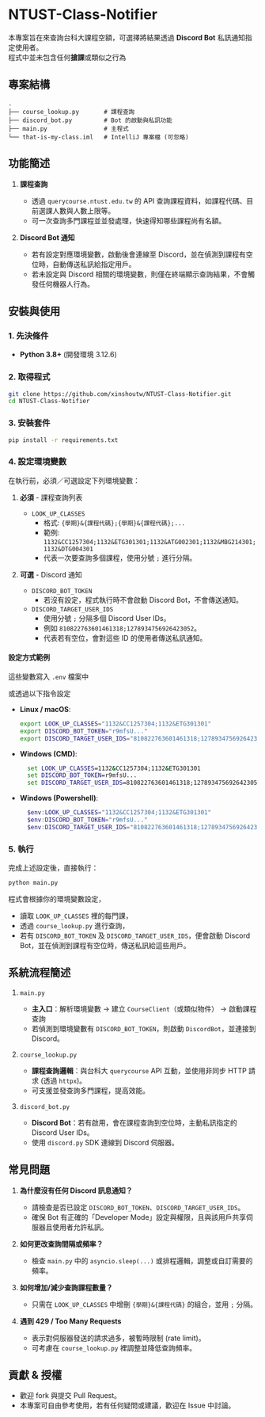 # NTUST-Class-Notifier

本專案旨在來查詢台科大課程空額，可選擇將結果透過 **Discord Bot** 私訊通知指定使用者。  
程式中並未包含任何**搶課**或類似之行為

## 專案結構

```
.
├── course_lookup.py       # 課程查詢
├── discord_bot.py         # Bot 的啟動與私訊功能
├── main.py                # 主程式
└── that-is-my-class.iml   # IntelliJ 專案檔 (可忽略)
```

## 功能簡述

1. **課程查詢**  
   - 透過 `querycourse.ntust.edu.tw` 的 API 查詢課程資料，如課程代碼、目前選課人數與人數上限等。  
   - 可一次查詢多門課程並並發處理，快速得知哪些課程尚有名額。

2. **Discord Bot 通知**  
   - 若有設定對應環境變數，啟動後會連線至 Discord，並在偵測到課程有空位時，自動傳送私訊給指定用戶。  
   - 若未設定與 Discord 相關的環境變數，則僅在終端顯示查詢結果，不會觸發任何機器人行為。

## 安裝與使用

### 1. 先決條件

- **Python 3.8+** (開發環境 3.12.6)

### 2. 取得程式

```bash
git clone https://github.com/xinshoutw/NTUST-Class-Notifier.git
cd NTUST-Class-Notifier
```

### 3. 安裝套件

```bash
pip install -r requirements.txt
```

### 4. 設定環境變數

在執行前，必須／可選設定下列環境變數：  

1. **必須** - 課程查詢列表  
   - `LOOK_UP_CLASSES`  
     - 格式: `{學期}&{課程代碼};{學期}&{課程代碼};...`  
     - 範例: `1132&CC1257304;1132&ETG301301;1132&ATG002301;1132&MBG214301;1132&DTG004301`  
     - 代表一次要查詢多個課程，使用分號 `;` 進行分隔。

2. **可選** - Discord 通知  
   - `DISCORD_BOT_TOKEN`  
     - 若沒有設定，程式執行時不會啟動 Discord Bot，不會傳送通知。  
   - `DISCORD_TARGET_USER_IDS`  
     - 使用分號 `;` 分隔多個 Discord User IDs。  
     - 例如 `810822763601461318;1278934756926423052`。  
     - 代表若有空位，會對這些 ID 的使用者傳送私訊通知。

#### 設定方式範例
這些變數寫入 `.env` 檔案中

或透過以下指令設定
- **Linux / macOS**:  
  ```bash
  export LOOK_UP_CLASSES="1132&CC1257304;1132&ETG301301"
  export DISCORD_BOT_TOKEN="r9mfsU..."
  export DISCORD_TARGET_USER_IDS="810822763601461318;1278934756926423052"
  ```
  
- **Windows (CMD)**:  
  ```cmd
    set LOOK_UP_CLASSES=1132&CC1257304;1132&ETG301301
    set DISCORD_BOT_TOKEN=r9mfsU...
    set DISCORD_TARGET_USER_IDS=810822763601461318;1278934756926423052
  ```
  
- **Windows (Powershell)**:  
  ```powershell
    $env:LOOK_UP_CLASSES="1132&CC1257304;1132&ETG301301"
    $env:DISCORD_BOT_TOKEN="r9mfsU..."
    $env:DISCORD_TARGET_USER_IDS="810822763601461318;1278934756926423052"
  ```



### 5. 執行

完成上述設定後，直接執行：

```bash
python main.py
```

程式會根據你的環境變數設定，  
- 讀取 `LOOK_UP_CLASSES` 裡的每門課，  
- 透過 `course_lookup.py` 進行查詢，  
- 若有 `DISCORD_BOT_TOKEN` 及 `DISCORD_TARGET_USER_IDS`，便會啟動 Discord Bot，並在偵測到課程有空位時，傳送私訊給這些用戶。

## 系統流程簡述

1. `main.py`  
   - **主入口**：解析環境變數 → 建立 `CourseClient`（或類似物件） → 啟動課程查詢  
   - 若偵測到環境變數有 `DISCORD_BOT_TOKEN`，則啟動 `DiscordBot`，並連接到 Discord。

2. `course_lookup.py`  
   - **課程查詢邏輯**：與台科大 `querycourse` API 互動，並使用非同步 HTTP 請求 (透過 `httpx`)。  
   - 可支援並發查詢多門課程，提高效能。

3. `discord_bot.py`  
   - **Discord Bot**：若有啟用，會在課程查詢到空位時，主動私訊指定的 Discord User IDs。  
   - 使用 `discord.py` SDK 連線到 Discord 伺服器。

## 常見問題

1. **為什麼沒有任何 Discord 訊息通知？**  
   - 請檢查是否已設定 `DISCORD_BOT_TOKEN`、`DISCORD_TARGET_USER_IDS`。  
   - 確保 Bot 有正確的「Developer Mode」設定與權限，且與該用戶共享伺服器且使用者允許私訊。

2. **如何更改查詢間隔或頻率？**  
   - 檢查 `main.py` 中的 `asyncio.sleep(...)` 或排程邏輯，調整或自訂需要的頻率。

3. **如何增加/減少查詢課程數量？**  
   - 只需在 `LOOK_UP_CLASSES` 中增刪 `{學期}&{課程代碼}` 的組合，並用 `;` 分隔。

4. **遇到 429 / Too Many Requests**  
   - 表示對伺服器發送的請求過多，被暫時限制 (rate limit)。  
   - 可考慮在 `course_lookup.py` 裡調整並降低查詢頻率。

## 貢獻 & 授權

- 歡迎 fork 與提交 Pull Request。  
- 本專案可自由參考使用，若有任何疑問或建議，歡迎在 Issue 中討論。  
